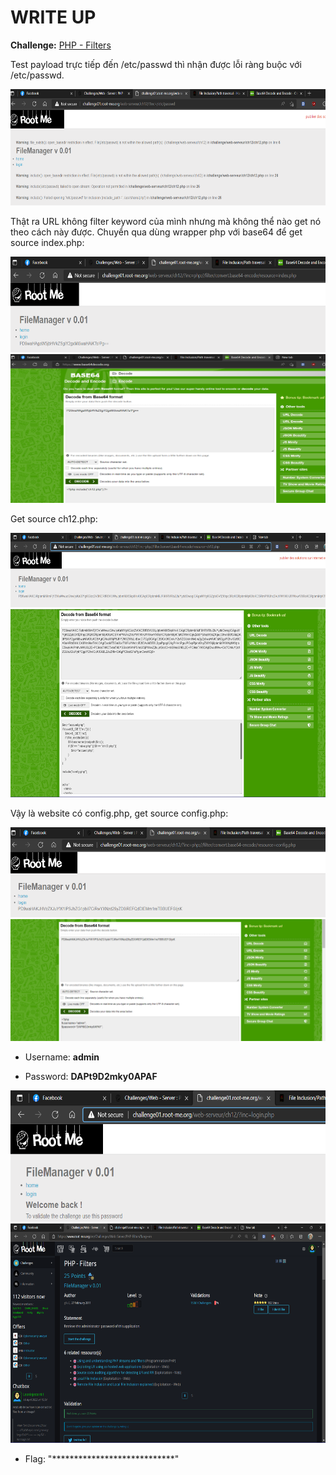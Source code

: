# WRITE UP

**Challenge:** [PHP - Filters](https://www.root-me.org/en/Challenges/Web-Server/PHP-Filters)

Test payload trực tiếp đến /etc/passwd thì nhận được lỗi ràng buộc với /etc/passwd.

<img src="./media/image1.png" style="width:6.5in;height:1.93889in" alt="Graphical user interface, text, website Description automatically generated" />

Thật ra URL không filter keyword của mình nhưng mà không thể nào get nó theo cách này được. Chuyển qua dùng wrapper php với base64 để get source index.php:

<img src="./media/image2.png" style="width:6.5in;height:1.59444in" alt="Graphical user interface, text, application, website Description automatically generated" />

<img src="./media/image3.png" style="width:6.5in;height:2.47917in" alt="Graphical user interface, text, application Description automatically generated" />

Get source ch12.php:

<img src="./media/image4.png" style="width:6.5in;height:1.23958in" alt="A screenshot of a computer Description automatically generated" />

<img src="./media/image5.png" style="width:6.5in;height:3.13889in" alt="Graphical user interface, text, application, email Description automatically generated" />

Vậy là website có config.php, get source config.php:

<img src="./media/image6.png" style="width:6.5in;height:1.5in" alt="Graphical user interface, text, application, website Description automatically generated" />

<img src="./media/image7.png" style="width:6.5in;height:2.02778in" alt="Graphical user interface, text, application, email Description automatically generated" />

-   Username: **admin**

-   Password: **DAPt9D2mky0APAF**

<img src="./media/image8.png" style="width:6.5in;height:2.19167in" alt="Graphical user interface, text, application, website Description automatically generated" />

<img src="./media/image9.png" style="width:6.5in;height:3.65625in" alt="A screenshot of a computer Description automatically generated with medium confidence" />

- Flag: "****************************"
